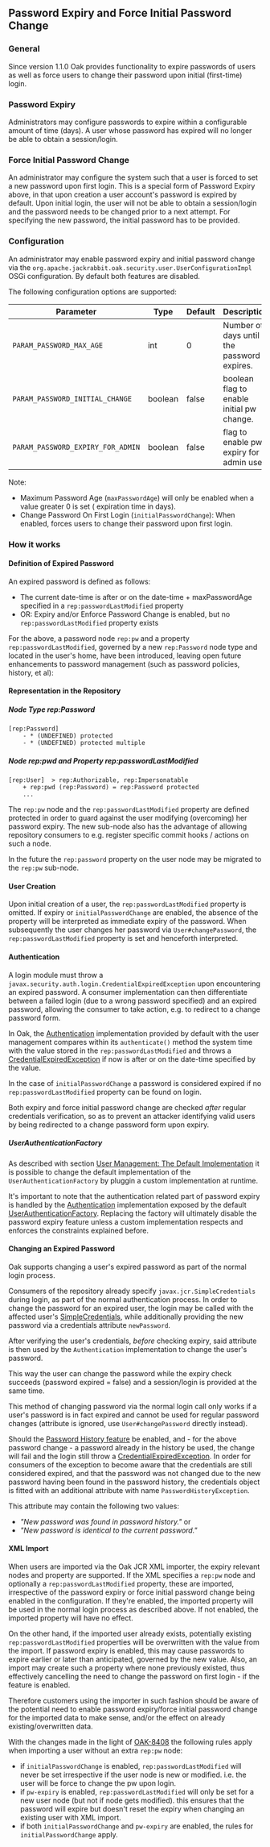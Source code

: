 <!--
   Licensed to the Apache Software Foundation (ASF) under one or more
   contributor license agreements.  See the NOTICE file distributed with
   this work for additional information regarding copyright ownership.
   The ASF licenses this file to You under the Apache License, Version 2.0
   (the "License"); you may not use this file except in compliance with
   the License.  You may obtain a copy of the License at

       http://www.apache.org/licenses/LICENSE-2.0

   Unless required by applicable law or agreed to in writing, software
   distributed under the License is distributed on an "AS IS" BASIS,
   WITHOUT WARRANTIES OR CONDITIONS OF ANY KIND, either express or implied.
   See the License for the specific language governing permissions and
   limitations under the License.
-->

Password Expiry and Force Initial Password Change
--------------------------------------------------------------------------------

### General

Since version 1.1.0 Oak provides functionality to expire passwords of users as
well as force users to change their password upon initial (first-time) login.

### Password Expiry

Administrators may configure passwords to expire within a configurable
amount of time (days). A user whose password has expired will no longer
be able to obtain a session/login.

### Force Initial Password Change

An administrator may configure the system such that a user is forced to
set a new password upon first login. This is a special form of Password
Expiry above, in that upon creation a user account's password
is expired by default. Upon initial login, the user will not be able
to obtain a session/login and the password needs to be changed prior
to a next attempt. For specifying the new password, the initial password
has to be provided.

<a name="configuration"></a>

### Configuration

An administrator may enable password expiry and initial password change
via the `org.apache.jackrabbit.oak.security.user.UserConfigurationImpl`
OSGi configuration. By default both features are disabled.

The following configuration options are supported:

| Parameter                         | Type    | Default | Description                                |
|-----------------------------------|---------|---------|--------------------------------------------|
| `PARAM_PASSWORD_MAX_AGE`          | int     | 0       | Number of days until the password expires. |
| `PARAM_PASSWORD_INITIAL_CHANGE`   | boolean | false   | boolean flag to enable initial pw change.  |
| `PARAM_PASSWORD_EXPIRY_FOR_ADMIN` | boolean | false   | flag to enable pw expiry for admin user.   |

Note:

- Maximum Password Age (`maxPasswordAge`) will only be enabled when a value greater 0 is set (
  expiration time in days).
- Change Password On First Login (`initialPasswordChange`): When enabled, forces users to change
  their password upon first login.

<a name="how"></a>

### How it works

#### Definition of Expired Password

An expired password is defined as follows:

- The current date-time is after or on the date-time + maxPasswordAge
  specified in a `rep:passwordLastModified` property
- OR: Expiry and/or Enforce Password Change is enabled, but no
  `rep:passwordLastModified` property exists

For the above, a password node `rep:pw` and a property `rep:passwordLastModified`,
governed by a new `rep:Password` node type and located in the user's home, have
been introduced, leaving open future enhancements to password management
(such as password policies, history, et al):

#### Representation in the Repository

##### Node Type rep:Password

    [rep:Password]
        - * (UNDEFINED) protected
        - * (UNDEFINED) protected multiple

##### Node rep:pwd and Property rep:passwordLastModified

    [rep:User]  > rep:Authorizable, rep:Impersonatable
        + rep:pwd (rep:Password) = rep:Password protected
        ...

The `rep:pw` node and the `rep:passwordLastModified` property are defined
protected in order to guard against the user modifying (overcoming) her
password expiry. The new sub-node also has the advantage of allowing repository
consumers to e.g. register specific commit hooks / actions on such a node.

In the future the `rep:password` property on the user node may be migrated
to the `rep:pw` sub-node.

#### User Creation

Upon initial creation of a user, the `rep:passwordLastModified` property is
omitted. If expiry or `initialPasswordChange` are enabled, the absence of the
property will be interpreted as immediate expiry of the password. When
subsequently the user changes her password via `User#changePassword`, the
`rep:passwordLastModified` property is set and henceforth interpreted.

#### Authentication

A login module must throw a `javax.security.auth.login.CredentialExpiredException`
upon encountering an expired password. A consumer implementation can then
differentiate between a failed login (due to a wrong password specified) and an
expired password, allowing the consumer to take action, e.g. to redirect to a
change password form.

In Oak, the [Authentication] implementation provided by default with the user
management compares within its `authenticate()` method the system time with the value
stored in the `rep:passwordLastModified` and throws a [CredentialExpiredException]
if now is after or on the date-time specified by the value.

In the case of `initialPasswordChange` a password is considered expired if no
`rep:passwordLastModified` property can be found on login.

Both expiry and force initial password change are checked *after* regular
credentials verification, so as to prevent an attacker identifying valid users
by being redirected to a change password form upon expiry.

##### UserAuthenticationFactory

As described with section [User Management: The Default Implementation](default.html#pluggability)
it is possible to change the default implementation of the `UserAuthenticationFactory`
by pluggin a custom implementation at runtime.

It's important to note that the authentication related part of password expiry is
handled by the [Authentication] implementation exposed by the default [UserAuthenticationFactory].
Replacing the factory will ultimately disable the password expiry feature
unless a custom implementation respects and enforces the constraints explained
before.

#### Changing an Expired Password

Oak supports changing a user's expired password as part of the normal login
process.

Consumers of the repository already specify `javax.jcr.SimpleCredentials` during
login, as part of the normal authentication process. In order to change the
password for an expired user, the login may be called with the affected user's
[SimpleCredentials], while additionally providing the new password
via a credentials attribute `newPassword`.

After verifying the user's credentials, *before* checking expiry, said attribute
is then used by the `Authentication` implementation to change the user's password.

This way the user can change the password while the expiry check succeeds
(password expired = false) and a session/login is provided at the same time.

This method of changing password via the normal login call only works if a
user's password is in fact expired and cannot be used for regular password
changes (attribute is ignored, use `User#changePassword` directly instead).

Should the [Password History feature](history.html) be enabled, and - for the
above password change - a password already in the history be used, the change
will fail and the login still throw a [CredentialExpiredException]. In order
for consumers of the exception to become aware that the credentials are
still considered expired, and that the password was not changed due to the
new password having been found in the password history, the credentials object
is fitted with an additional attribute with name `PasswordHistoryException`.

This attribute may contain the following two values:

- _"New password was found in password history."_ or
- _"New password is identical to the current password."_

#### XML Import

When users are imported via the Oak JCR XML importer, the expiry relevant
nodes and property are supported. If the XML specifies a `rep:pw` node and
optionally a `rep:passwordLastModified` property, these are imported, irrespective
of the password expiry or force initial password change being enabled in the
configuration. If they're enabled, the imported property will be used in the
normal login process as described above. If not enabled, the imported property
will have no effect.

On the other hand, if the imported user already exists, potentially existing
`rep:passwordLastModified` properties will be overwritten with the value from
the import. If password expiry is enabled, this may cause passwords to expire
earlier or later than anticipated, governed by the new value. Also, an import
may create such a property where none previously existed, thus effectively
cancelling the need to change the password on first login - if the feature
is enabled.

Therefore customers using the importer in such fashion should be aware of the
potential need to enable password expiry/force initial password change for the
imported data to make sense, and/or the effect on already existing/overwritten
data.

With the changes made in the light of [OAK-8408](https://issues.apache.org/jira/browse/OAK-8408)
the following rules apply when importing a user without an extra `rep:pw` node:

- if `initialPasswordChange` is enabled, `rep:passwordLastModified` will never be set irrespective
  if the user node is
  new or modified. i.e. the user will be force to change the pw upon login.
- if `pw-expiry` is enabled, `rep:passwordLastModified` will only be set for a new user node (but
  not if node gets modified).
  this ensures that the password will expire but doesn't reset the expiry when changing an existing
  user with XML import.
- if both `initialPasswordChange` and `pw-expiry` are enabled, the rules for `initialPasswordChange`
  apply.

<!-- hidden references -->

[SimpleCredentials]: https://s.apache.org/jcr-2.0-javadoc/javax/jcr/SimpleCredentials.html

[CredentialExpiredException]: https://docs.oracle.com/javase/7/docs/api/javax/security/auth/login/CredentialExpiredException.html

[UserAuthenticationFactory]: /oak/docs/apidocs/org/apache/jackrabbit/oak/spi/security/user/UserAuthenticationFactory.html

[Authentication]: /oak/docs/apidocs/org/apache/jackrabbit/oak/spi/security/authentication/Authentication.html
